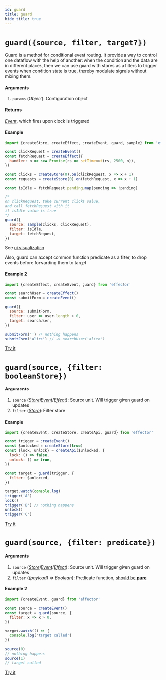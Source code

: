 ```yaml
---
id: guard
title: guard
hide_title: true
---
```


# `guard({source, filter, target?})`

Guard is a method for conditional event routing.
It provide a way to control one dataflow with the help of another: when the condition and the data are in different places, then we can use guard with stores as a filters to trigger events when condition state is true, thereby modulate signals without mixing them.

#### Arguments

1. `params` (_Object_): Configuration object

#### Returns

[_Event_](Event.md), which fires upon clock is triggered

#### Example

```js try
import {createStore, createEffect, createEvent, guard, sample} from 'effector'

const clickRequest = createEvent()
const fetchRequest = createEffect({
  handler: n => new Promise(rs => setTimeout(rs, 2500, n)),
})

const clicks = createStore(0).on(clickRequest, x => x + 1)
const requests = createStore(0).on(fetchRequest, x => x + 1)

const isIdle = fetchRequest.pending.map(pending => !pending)

/*
on clickRequest, take current clicks value,
and call fetchRequest with it
if isIdle value is true 
*/
guard({
  source: sample(clicks, clickRequest),
  filter: isIdle,
  target: fetchRequest,
})
```

See [ui visualization](https://share.effector.dev/zLB4NwNV)

Also, guard can accept common function predicate as a filter, to drop events before forwarding them to target

#### Example 2

```js try
import {createEffect, createEvent, guard} from 'effector'

const searchUser = createEffect()
const submitForm = createEvent()

guard({
  source: submitForm,
  filter: user => user.length > 0,
  target: searchUser,
})

submitForm('') // nothing happens
submitForm('alice') // ~> searchUser('alice')
```

[Try it](https://share.effector.dev/84j97tZ7)

# `guard(source, {filter: booleanStore})`

#### Arguments

1. `source` ([_Store_](Store.md)/[_Event_](Event.md)/[_Effect_](Effect.md)): Source unit. Will trigger given guard on updates
1. `filter` ([_Store_](Store.md)): Filter store

#### Example

```js try
import {createEvent, createStore, createApi, guard} from 'effector'

const trigger = createEvent()
const $unlocked = createStore(true)
const {lock, unlock} = createApi($unlocked, {
  lock: () => false,
  unlock: () => true,
})

const target = guard(trigger, {
  filter: $unlocked,
})

target.watch(console.log)
trigger('A')
lock()
trigger('B') // nothing happens
unlock()
trigger('C')
```

[Try it](https://share.effector.dev/6bqOCO4y)

# `guard(source, {filter: predicate})`

#### Arguments

1. `source` ([_Store_](Store.md)/[_Event_](Event.md)/[_Effect_](Effect.md)): Source unit. Will trigger given guard on updates
2. `filter` (_(payload) => Boolean_): Predicate function, [should be **pure**](../../glossary.md#pureness)

#### Example 2

```js try
import {createEvent, guard} from 'effector'

const source = createEvent()
const target = guard(source, {
  filter: x => x > 0,
})

target.watch(() => {
  console.log('target called')
})

source(0)
// nothing happens
source(1)
// target called
```

[Try it](https://share.effector.dev/ethzpd8Y)
